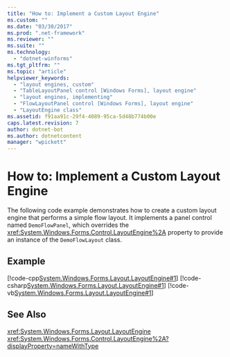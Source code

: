 ```yaml
---
title: "How to: Implement a Custom Layout Engine"
ms.custom: ""
ms.date: "03/30/2017"
ms.prod: ".net-framework"
ms.reviewer: ""
ms.suite: ""
ms.technology: 
  - "dotnet-winforms"
ms.tgt_pltfrm: ""
ms.topic: "article"
helpviewer_keywords: 
  - "layout engines, custom"
  - "TableLayoutPanel control [Windows Forms], layout engine"
  - "layout engines, implementing"
  - "FlowLayoutPanel control [Windows Forms], layout engine"
  - "LayoutEngine class"
ms.assetid: f91aa91c-29f4-4089-95ca-5d48b774b00e
caps.latest.revision: 7
author: dotnet-bot
ms.author: dotnetcontent
manager: "wpickett"
---
```

# How to: Implement a Custom Layout Engine
The following code example demonstrates how to create a custom layout engine that performs a simple flow layout. It implements a panel control named `DemoFlowPanel`, which overrides the <xref:System.Windows.Forms.Control.LayoutEngine%2A> property to provide an instance of the `DemoFlowLayout` class.  
  
## Example  
 [!code-cpp[System.Windows.Forms.Layout.LayoutEngine#1](../../../../samples/snippets/cpp/VS_Snippets_Winforms/System.Windows.Forms.Layout.LayoutEngine/cpp/DemoFlowLayout.cpp#1)]
 [!code-csharp[System.Windows.Forms.Layout.LayoutEngine#1](../../../../samples/snippets/csharp/VS_Snippets_Winforms/System.Windows.Forms.Layout.LayoutEngine/CS/DemoFlowLayout.cs#1)]
 [!code-vb[System.Windows.Forms.Layout.LayoutEngine#1](../../../../samples/snippets/visualbasic/VS_Snippets_Winforms/System.Windows.Forms.Layout.LayoutEngine/VB/DemoFlowLayout.vb#1)]  
  
## See Also  
 <xref:System.Windows.Forms.Layout.LayoutEngine>   
 <xref:System.Windows.Forms.Control.LayoutEngine%2A?displayProperty=nameWithType>
